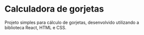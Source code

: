 # Calculadora de gorjetas

Projeto simples para cálculo de gorjetas, desenvolvido utilizando a biblioteca React, HTML e CSS.
